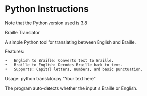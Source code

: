 # Python Instructions

Note that the Python version used is 3.8

Braille Translator

A simple Python tool for translating between English and Braille.

Features:

	•	English to Braille: Converts text to Braille.
	•	Braille to English: Decodes Braille back to text.
	•	Supports: Capital letters, numbers, and basic punctuation.

 Usage:
 python translator.py "Your text here"

 The program auto-detects whether the input is Braille or English.
